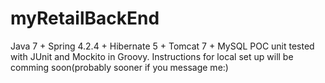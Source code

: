# myRetailBackEnd
Java 7 + Spring 4.2.4 + Hibernate 5 + Tomcat 7 + MySQL POC unit tested with JUnit and Mockito in Groovy. Instructions for local set up will be comming soon(probably sooner if you message me:)
